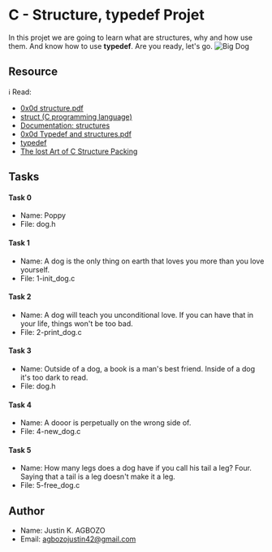 # C - Structure, typedef Projet
   In this projet we are going to learn what are structures, why and how use them. And know how to use **typedef**. Are you ready, let's go.
![Big Dog](https://img.freepik.com/free-photo/isolated-happy-smiling-dog-white-background-portrait-4_1562-693.jpg?w=2000)
## Resource
:information_source: Read:
- [0x0d structure.pdf](https://s3.amazonaws.com/alx-intranet.hbtn.io/uploads/misc/2021/1/6eb80c79c99f6125450a0dc11b300d46238d1a5a.pdf?X-Amz-Algorithm=AWS4-HMAC-SHA256&X-Amz-Credential=AKIARDDGGGOUSBVO6H7D%2F20230922%2Fus-east-1%2Fs3%2Faws4_request&X-Amz-Date=20230922T172110Z&X-Amz-Expires=86400&X-Amz-SignedHeaders=host&X-Amz-Signature=172311e77c0ce5660b0d8edc81d39905001e86d5bab05d5e406b40d5071bb75f)
- [struct (C programming language)](https://en.wikipedia.org/wiki/Struct_(C_programming_language))
- [Documentation: structures](https://github.com/alx-tools/Betty/wiki/Documentation:-Data-structures)
- [0x0d Typedef and structures.pdf](https://s3.amazonaws.com/alx-intranet.hbtn.io/uploads/misc/2021/1/c8ff3e6f7202be7fa489a584e41d005504a07c23.pdf?X-Amz-Algorithm=AWS4-HMAC-SHA256&X-Amz-Credential=AKIARDDGGGOUSBVO6H7D%2F20230922%2Fus-east-1%2Fs3%2Faws4_request&X-Amz-Date=20230922T172238Z&X-Amz-Expires=86400&X-Amz-SignedHeaders=host&X-Amz-Signature=aafa51bbc833d446cf7708b98b9b1b7300dd29c856cbb13918ffa52653a1a11c)
- [typedef](https://publications.gbdirect.co.uk//c_book/chapter8/typedef.html)
- [The lost Art of C Structure Packing](http://www.catb.org/esr/structure-packing/)
## Tasks
#### Task 0
- Name: Poppy
- File: dog.h
#### Task 1
- Name: A dog is the only thing on earth that loves you more than you love yourself.
- File: 1-init_dog.c
#### Task 2
- Name: A dog will teach you unconditional love. If you can have that in your life, things won't be too bad.
- File: 2-print_dog.c
#### Task 3
- Name: Outside of a dog, a book is a man's best friend. Inside of a dog it's too dark to read.
- File: dog.h
#### Task 4
- Name: A dooor is perpetually on the wrong side of.
- File: 4-new_dog.c
#### Task 5
- Name: How many legs does a dog have if you call his tail a leg? Four. Saying that a tail is a leg doesn't make it a leg.
- File: 5-free_dog.c
## Author
- Name: Justin K. AGBOZO
- Email: agbozojustin42@gmail.com
